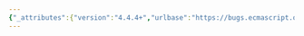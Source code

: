 ```yaml
---
{"_attributes":{"version":"4.4.4+","urlbase":"https://bugs.ecmascript.org/","maintainer":"dherman@mozilla.com"},"bug":{"bug_id":2529,"creation_ts":"2014-02-12 16:39:00 -0800","short_desc":"chapter 8: misc editorial","delta_ts":"2014-06-01 23:09:19 -0700","product":"Draft for 6th Edition","component":"editorial issue","version":"Rev 22: January 20, 2014 Draft","rep_platform":"All","op_sys":"All","bug_status":"RESOLVED","resolution":"FIXED","priority":"Normal","bug_severity":"normal","everconfirmed":true,"reporter":{"uid":"jmdyck","name":"Michael Dyck"},"assigned_to":{"uid":"allen","name":"Allen Wirfs-Brock"},"long_desc":[{"commentid":7263,"comment_count":0,"who":{"uid":"jmdyck","name":"Michael Dyck"},"bug_when":"2014-02-12 16:39:50 -0800","thetext":"----------------------------------------\nIn 8.1.1.4.8 \"HasThisBinding ()\":\n\nHasSuperBinding ()\n    This should be a new section, not a part of 8.1.1.4.8.\n\n----------------------------------------\nIn 8.2.1 \"CreateRealm ( )\":\n\n8.2.1 / step 3:\nSet /realmRec/.[[intrinsics]] be /intrinsics/.\n    s|be|to|\n\n8.2.1 / step 6:\nSet /realmRec/.[[globalThis]] be /newGlobal/.\n    s|be|to|\n\n8.2.1 / step 7:\nLet /newGlobalEnv/ be NewGlobalEnvironment(/newGlobal/, /intrinsics/).\n    NewGlobalEnvironment is not defined.\n\n8.2.1 / step 8:\nSet /realmRec/.[[globalEnv]] be /newGlobalEnv/.\n    s|be|to|\n\n----------------------------------------\nIn 8.3.1 \"ResolveBinding(name)\":\n\n8.3.1 / header:\n    Append \"Abstract Operation\" to header\n\n8.3.1 / step 3:\nReturn the result of calling GetIdentifierReference abstract operation ...\n    After \"calling\", insert \"the\".\n\n----------------------------------------\nIn 8.3.2 \"GetThisEnvironment\":\nIn 8.3.3 \"ResolveThisBinding\":\nIn 8.3.4 \"GetGlobalObject\":\n\n    Add \"()\" to the section title, so it's clearer that the operation doesn't\n    have any parameters.\n\n----------------------------------------\nIn 8.4 \"Tasks and Task Queues\":\n\n8.4 / para 4:\n... and starts execution of associated Task abstraction operation.\n    s|of|of the|\n    s|abstraction|abstract|\n\n----------------------------------------\nIn 8.4.1 \"EnqueueTask ( queueName, task, arguments) Abstract Operation\":\n\n8.4.1 / step 3:\nAssert: /arguments/ is a List whose size is the same as ...\n    I think this is the only point where the spec says that a List has a 'size'.\n    Change \"whose size is\" to \"whose number of elements is\" ?\n\n8.4.1 / step 5:\nLet /callerReam/ be /callerContext/'s Realm.\n    s|callerReam|callerRealm|\n\n----------------------------------------\nIn 8.4.2 \"NextTask ( result ) Algorithm Step\":\n\n8.4.2 / header\n    Rather than saying 'NextTask' is an \"Algorithm Step\",\n    why not define it as an abstract operation?\n\n8.4.2 / para 2\nIs used in Task abstract operation in place of:\n    s|Is|is|\n    s|operation|operations|\n\n8.4.2 / para 3:\nTask abstraction operations must not contain a Return step ...\n    s|abstraction|abstract|\n\n8.4.2 / step 4:\nLet /nextQueue/ be a non-emptry Task Queue ...\n    s|non-emptry|non-empty|\n\n8.4.2 / step 6:\nLet /newContext/ be a new exeution context.\n    s|exeution|execution|"},{"commentid":8338,"comment_count":1,"who":{"uid":"allen","name":"Allen Wirfs-Brock"},"bug_when":"2014-05-12 11:51:01 -0700","thetext":"fixed in rev25 editor's draft\n\nre: section heading for NextTask.  This is most like 6.2.2.4 ReturnIfAbrupt, so used the same formatting."},{"commentid":8788,"comment_count":2,"who":{"uid":"jmdyck","name":"Michael Dyck"},"bug_when":"2014-06-01 23:09:19 -0700","thetext":"> fixed in rev25 editor's draft\n\nconfirmed fixed except for what I re-raised as Bug 2955\n\n> re: section heading for NextTask.  This is most like 6.2.2.4 ReturnIfAbrupt, so\n> used the same formatting.\n\nExcept that it *doesn't* use the same formatting. ReturnIfAbrupt's header doesn't mention its parameter, and invocations of ReturnIfAbrupt parenthesize the argument.\n\nheader:       6.2.2.4 ReturnIfAbrupt       8.4.2 NextTask result\n\ninvocation:   ReturnIfAbrupt(argument)     NextTask status"}]}}
---
```

